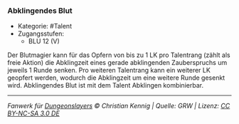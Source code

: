 <!---
Dies ist ein Fanwerk für DUNGEONSLAYERS © von Christian Kennig

Quellen:      [Dungeonslayers Grundregelwerk](https://dungeonslayers.net/download/Dungeonslayers4.pdf)
              [Talentbeschreibungen](https://www.f-space.de/ds4/tools-talentcards.html)
License:      [CC-BY-NC-SA 4.0](https://creativecommons.org/licenses/by-nc-sa/4.0/deed.de)
Richtlinien:  [Fanwerkrichtlinien](https://www.dungeonslayers.net/fanwerk-richtlinien/)
Autor:        Zauberlehrling
-->

### Abklingendes Blut

- Kategorie: #Talent
- Zugangsstufen:
  - BLU 12 (V)

Der Blutmagier kann für das Opfern von bis zu 1 LK pro Talentrang (zählt als freie Aktion) die Abklingzeit eines gerade abklingenden Zauberspruchs um jeweils 1 Runde senken. Pro weiteren Talentrang kann ein weiterer LK geopfert werden, wodurch die Abklingzeit um eine weitere Runde gesenkt wird. Abklingendes Blut ist mit dem Talent Abklingen kombinierbar.

---

_Fanwerk für [Dungeonslayers](https://www.dungeonslayers.net/) © Christian Kennig | Quelle: GRW | Lizenz: [CC BY-NC-SA 3.0 DE](https://creativecommons.org/licenses/by-nc-sa/3.0/de/)_
